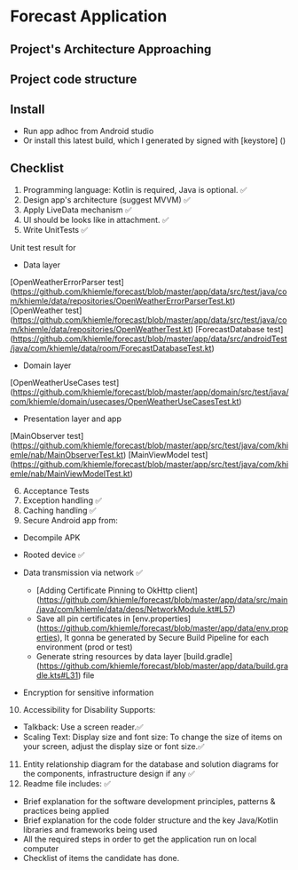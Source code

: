 # Forecast Application

## Project's Architecture Approaching

## Project code structure

## Install
- Run app adhoc from Android studio
- Or install this latest build, which I generated by signed with [keystore] ()

## Checklist

1. Programming language: Kotlin is required, Java is optional. ✅ 
2. Design app's architecture (suggest MVVM) ✅ 
3. Apply LiveData mechanism ✅ 
4. UI should be looks like in attachment. ✅ 
5. Write UnitTests ✅ 

Unit test result for
- Data layer

[OpenWeatherErrorParser test] (https://github.com/khiemle/forecast/blob/master/app/data/src/test/java/com/khiemle/data/repositories/OpenWeatherErrorParserTest.kt)
[OpenWeather test] (https://github.com/khiemle/forecast/blob/master/app/data/src/test/java/com/khiemle/data/repositories/OpenWeatherTest.kt)
[ForecastDatabase test] (https://github.com/khiemle/forecast/blob/master/app/data/src/androidTest/java/com/khiemle/data/room/ForecastDatabaseTest.kt)

- Domain layer

[OpenWeatherUseCases test] (https://github.com/khiemle/forecast/blob/master/app/domain/src/test/java/com/khiemle/domain/usecases/OpenWeatherUseCasesTest.kt)

- Presentation layer and app

[MainObserver test] (https://github.com/khiemle/forecast/blob/master/app/src/test/java/com/khiemle/nab/MainObserverTest.kt)
[MainViewModel test] (https://github.com/khiemle/forecast/blob/master/app/src/test/java/com/khiemle/nab/MainViewModelTest.kt)

6. Acceptance Tests
7. Exception handling ✅ 
8. Caching handling ✅ 
9. Secure Android app from:
  * Decompile APK
  * Rooted device ✅ 
  * Data transmission via network ✅ 
  
    - [Adding Certificate Pinning to OkHttp client] (https://github.com/khiemle/forecast/blob/master/app/data/src/main/java/com/khiemle/data/deps/NetworkModule.kt#L57)
    - Save all pin certificates in [env.properties] (https://github.com/khiemle/forecast/blob/master/app/data/env.properties), It gonna be generated by Secure Build Pipeline for each environment (prod or test)
    - Generate string resources by data layer [build.gradle] (https://github.com/khiemle/forecast/blob/master/app/data/build.gradle.kts#L31) file       
   
  * Encryption for sensitive information
10. Accessibility for Disability Supports:
  * Talkback: Use a screen reader.✅ 
  * Scaling Text: Display size and font size: To change the size of items on your screen,
  adjust the display size or font size.✅ 
11. Entity relationship diagram for the database and solution diagrams for the
components, infrastructure design if any ✅ 
12. Readme file includes: ✅ 
  * Brief explanation for the software development principles, patterns & practices being
  applied
  * Brief explanation for the code folder structure and the key Java/Kotlin libraries and
  frameworks being used
  * All the required steps in order to get the application run on local computer
  * Checklist of items the candidate has done.




